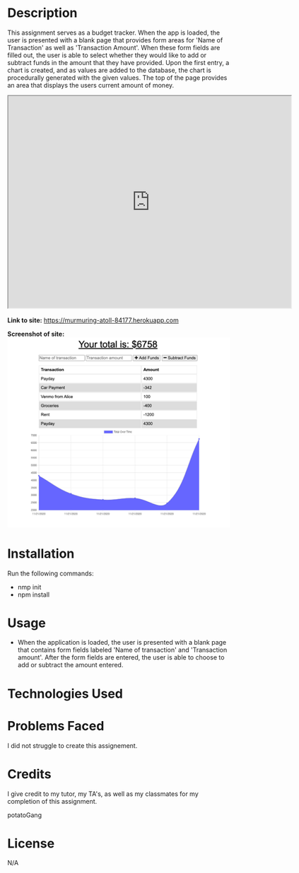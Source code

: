 # **Description**

This assignment serves as a budget tracker. When the app is loaded, the user is presented with a blank page that provides form areas for 'Name of Transaction' as well as 'Transaction Amount'. When these form fields are filled out, the user is able to select whether they would like to add or subtract funds in the amount that they have provided. Upon the first entry, a chart is created, and as values are added to the database, the chart is procedurally generated with the given values. The top of the page provides an area that displays the users current amount of money. 

<iframe src="https://drive.google.com/file/d/12U5dqOjnkf3BAYuWoG-P6Aq9o9bCRLpn/preview" width="640" height="480"></iframe>

<strong>Link to site:</strong>  https://murmuring-atoll-84177.herokuapp.com

<strong>Screenshot of site:</strong> 
<img src= "./assets/images/Screen Shot 2020-11-21 at 2.09.04 AM.png">

# **Installation**

Run the following commands: 

* nmp init
* npm install

# **Usage**

* When the application is loaded, the user is presented with a blank page that contains form fields labeled 'Name of transaction' and 'Transaction amount'. After the form fields are entered, the user is able to choose to add or subtract the amount entered.

# **Technologies Used**


# **Problems Faced**
 
I did not struggle to create this assignement. 

# **Credits**

I give credit to my tutor, my TA's, as well as my classmates for my completion of this assignment. 

potatoGang

# **License**

N/A